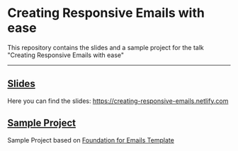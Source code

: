# Creating Responsive Emails with ease

This repository contains the slides and a sample project for the talk "Creating Responsive Emails with ease"

___

## [Slides](https://creating-responsive-emails.netlify.com)

Here you can find the slides: https://creating-responsive-emails.netlify.com

## [Sample Project](https://github.com/marvinhuebner/creating-responsive-emails/tree/master/sample-project)

Sample Project based on [Foundation for Emails Template](https://github.com/zurb/foundation-emails-template)
